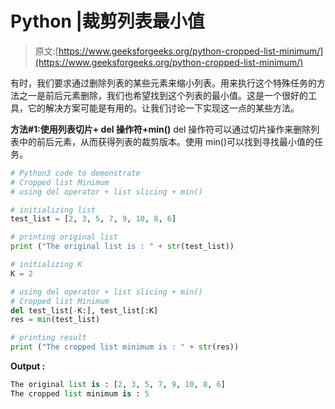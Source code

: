 # Python |裁剪列表最小值

> 原文:[https://www.geeksforgeeks.org/python-cropped-list-minimum/](https://www.geeksforgeeks.org/python-cropped-list-minimum/)

有时，我们要求通过删除列表的某些元素来缩小列表。用来执行这个特殊任务的方法之一是前后元素删除，我们也希望找到这个列表的最小值。这是一个很好的工具，它的解决方案可能是有用的。让我们讨论一下实现这一点的某些方法。

**方法#1:使用列表切片+ del 操作符+min()**
del 操作符可以通过切片操作来删除列表中的前后元素，从而获得列表的裁剪版本。使用 min()可以找到寻找最小值的任务。

```py
# Python3 code to demonstrate 
# Cropped list Minimum
# using del operator + list slicing + min()

# initializing list 
test_list = [2, 3, 5, 7, 9, 10, 8, 6]

# printing original list
print ("The original list is : " + str(test_list))

# initializing K 
K = 2

# using del operator + list slicing + min()
# Cropped list Minimum
del test_list[-K:], test_list[:K]
res = min(test_list)

# printing result 
print ("The cropped list minimum is : " + str(res))
```

**Output :**

```py
The original list is : [2, 3, 5, 7, 9, 10, 8, 6]
The cropped list minimum is : 5

```